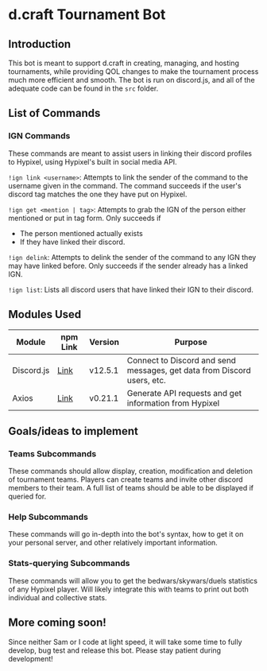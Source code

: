 # d.craft Tournament Bot

## Introduction

This bot is meant to support d.craft in creating, managing, and hosting tournaments, while providing QOL changes to make the tournament process much more efficient and smooth. The bot is run on discord.js, and all of the adequate code can be found in the `src` folder.

## List of Commands
### IGN Commands
These commands are meant to assist users in linking their discord profiles to Hypixel, using Hypixel's built in social media API.

`!ign link <username>`: Attempts to link the sender of the command to the username given in the command. The command succeeds if the user's discord tag matches the one they have put on Hypixel.

`!ign get <mention | tag>`: Attempts to grab the IGN of the person either mentioned or put in tag form. Only succeeds if 
- The person mentioned actually exists 
- If they have linked their discord.

`!ign delink`: Attempts to delink the sender of the command to any IGN they may have linked before. Only succeeds if the sender already has a linked IGN.

`!ign list`: Lists all discord users that have linked their IGN to their discord.

## Modules Used
| Module | npm Link | Version | Purpose |
| ------ | ------ | ------ | ------ |
| Discord.js |[Link](https://www.npmjs.com/package/discord.js) | v12.5.1 | Connect to Discord and send messages, get data from Discord users, etc. |
| Axios | [Link](https://www.npmjs.com/package/axios) | v0.21.1 | Generate API requests and get information from Hypixel |

## Goals/ideas to implement
### Teams Subcommands
These commands should allow display, creation, modification and deletion of tournament teams. Players can create teams and invite other discord members to their team. A full list of teams should be able to be displayed if queried for.

### Help Subcommands
These commands will go in-depth into the bot's syntax, how to get it on your personal server, and other relatively important information.

### Stats-querying Subcommands
These commands will allow you to get the bedwars/skywars/duels statistics of any Hypixel player. Will likely integrate this with teams to print out both individual and collective stats.

## More coming soon!
Since neither Sam or I code at light speed, it will take some time to fully develop, bug test and release this bot. Please stay patient during development!
